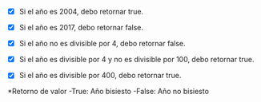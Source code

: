 - [x] Si el año es 2004, debo retornar true.
- [x] Si el año es 2017, debo retornar false.
- [x] Si el año no es divisible por 4, debo retornar false.
- [x] Si el año es divisible por 4 y no es divisible por 100, debo retornar true.
- [x] Si el año es divisible por 400, debo retornar true.


*Retorno de valor
-True: Año bisiesto
-False: Año no bisiesto
